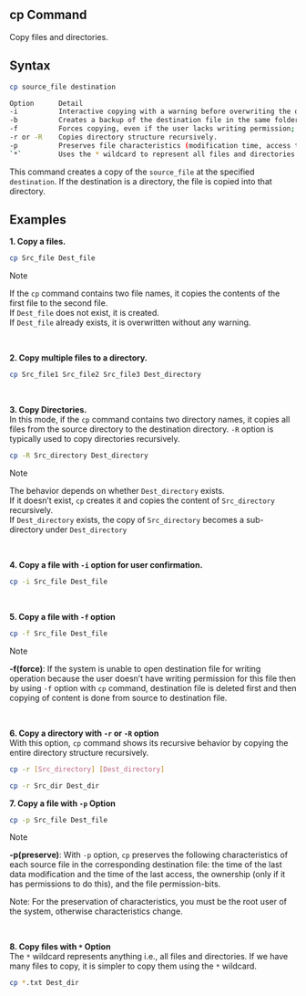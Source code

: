 ## cp Command
Copy files and directories.

## Syntax
```bash
cp source_file destination

Option      Detail
-i	        Interactive copying with a warning before overwriting the destination file.
-b	        Creates a backup of the destination file in the same folder with a different name and format.
-f	        Forces copying, even if the user lacks writing permission; deletes destination file if necessary.
-r or -R	Copies directory structure recursively.                                        
-p	        Preserves file characteristics (modification time, access time, ownership, permission-bits).
`*`	        Uses the * wildcard to represent all files and directories matching a pattern.
```

This command creates a copy of the `source_file` at the specified `destination`. If the destination is a directory, the file is copied into that directory.

## Examples
**1. Copy a files.**
```bash
cp Src_file Dest_file
```
> [!NOTE]
> If the `cp` command contains two file names, it copies the contents of the first file to the second file.  
> If `Dest_file` does not exist, it is created.  
> If `Dest_file` already exists, it is overwritten without any warning.  
<br/>
  
**2. Copy multiple files to a directory.**
```bash
cp Src_file1 Src_file2 Src_file3 Dest_directory
```
<br/>
  
**3. Copy Directories.**  
In this mode, if the `cp` command contains two directory names, it copies all files from the source directory to the destination directory. `-R` option is typically used to copy directories recursively.

```bash
cp -R Src_directory Dest_directory
```
> [!NOTE]
> The behavior depends on whether `Dest_directory` exists.  
> If it doesn’t exist, `cp` creates it and copies the content of `Src_directory` recursively.  
> If `Dest_directory` exists, the copy of `Src_directory` becomes a sub-directory under `Dest_directory`  
<br/>
  
**4. Copy a file with `-i` option for user confirmation.**
```bash
cp -i Src_file Dest_file
```
<br/>

**5. Copy a file with `-f` option**
```bash
cp -f Src_file Dest_file
```
> [!NOTE]
> **-f(force)**: If the system is unable to open destination file for writing operation because the user doesn’t have writing permission for this file then by using `-f` option with `cp` command, destination file is deleted first and then copying of content is done from source to destination file.
<br/>

**6. Copy a directory with `-r` or `-R` option**  
With this option, `cp` command shows its recursive behavior by copying the entire directory structure recursively.
```bash
cp -r [Src_directory] [Dest_directory]
```

```bash
cp -r Src_dir Dest_dir
```

**7. Copy a file with `-p` Option**
```bash
cp -p Src_file Dest_file
```
> [!NOTE]
> **-p(preserve)**: With `-p` option, `cp` preserves the following characteristics of each source file in the corresponding destination file: the time of the last data modification and the time of the last access, the ownership (only if it has permissions to do this), and the file permission-bits. 
>
> Note: For the preservation of characteristics, you must be the root user of the system, otherwise characteristics change.
<br/>

**8. Copy files with `*` Option**  
The `*` wildcard represents anything i.e., all files and directories. If we have many files to copy, it is simpler to copy them using the `*` wildcard.

```bash
cp *.txt Dest_dir
```
